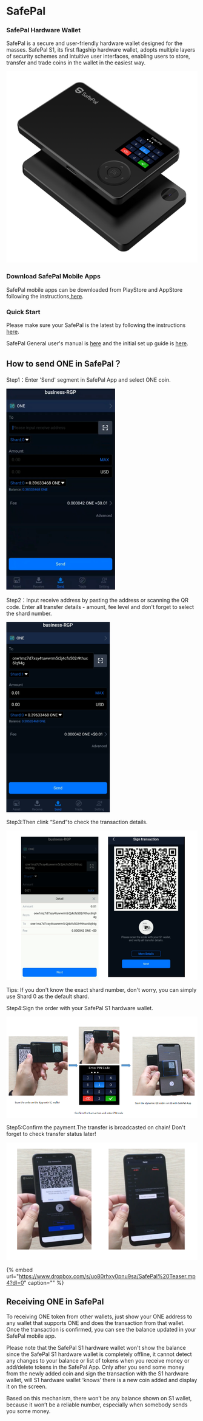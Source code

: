 # SafePal

### **SafePal Hardware Wallet**

SafePal is a secure and user-friendly hardware wallet designed for the masses. SafePal S1, its first flagship hardware wallet, adopts multiple layers of security schemes and intuitive user interfaces, enabling users to store, transfer and trade coins in the wallet in the easiest way.

![](../../.gitbook/assets/product-pic-png.png)

### Download SafePal Mobile Apps

SafePal mobile apps can be downloaded from PlayStore and AppStore following the instructions[ here](https://safepal.io/download).

### Quick Start

Please make sure your SafePal is the latest by following the instructions [here](https://safepal.io/upgrade).

SafePal General user's manual is [here](https://docs.safepal.io/user-manual) and the initial set up guide is [here](https://docs.safepal.io/quick-start/set-up-your-safepal-wallet-within-3-minutes).

## How to send ONE in SafePal？

Step1：Enter 'Send' segment in SafePal App and select ONE coin.

![](../../.gitbook/assets/1-1.png)

Step2：Input receive address by pasting the address or scanning the QR code. Enter all transfer details - amount, fee level and don't forget to select the shard number.

![](../../.gitbook/assets/2.png)

Step3:Then clink “Send”to check the transaction details.

![](../../.gitbook/assets/3.png)

Tips: If you don't know the exact shard number, don't worry, you can simply use Shard 0 as the default shard.

Step4:Sign the order with your SafePal S1 hardware wallet.

![](../../.gitbook/assets/4-1.png)

Step5:Confirm the payment.The transfer is broadcasted on chain! Don't forget to check transfer status later!

![](../../.gitbook/assets/5-1.png)

{% embed url="https://www.dropbox.com/s/uo80rhxy0pnu9sa/SafePal%20Teaser.mp4?dl=0" caption="" %}

## Receiving ONE in SafePal

To receiving ONE token from other wallets, just show your ONE address to any wallet that supports ONE and does the transaction from that wallet. Once the transaction is confirmed, you can see the balance updated in your SafePal mobile app.

Please note that the SafePal S1 hardware wallet won't show the balance since the SafePal S1 hardware wallet is completely offline, it cannot detect any changes to your balance or list of tokens when you receive money or add/delete tokens in the SafePal App. Only after you send some money from the newly added coin and sign the transaction with the S1 hardware wallet, will S1 hardware wallet ‘knows’ there is a new coin added and display it on the screen.

Based on this mechanism, there won’t be any balance shown on S1 wallet, because it won’t be a reliable number, especially when somebody sends you some money.

